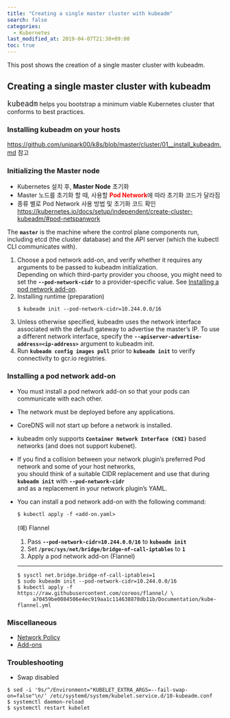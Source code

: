 ```yaml
---
title: "Creating a single master cluster with kubeadm"
search: false
categories:
  - Kubernetes
last_modified_at: 2019-04-07T21:30+09:00
toc: true
---
```


This post shows the creation of a single master cluster with kubeadm.

## Creating a single master cluster with kubeadm

<span style="font-size:20px">`kubeadm`</span> helps you bootstrap a minimum viable Kubernetes cluster that conforms to best practices.

### Installing kubeadm on your hosts
https://github.com/unipark00/k8s/blob/master/cluster/01__install_kubeadm.md 참고

### Initializing the Master node
* Kubernetes 설치 후, **Master Node** 초기화
* Master 노드를 초기화 할 때, 사용할 <span style="color:red">**Pod Network**</span>에 따라 초기화 코드가 달라짐
* 종류 별로 Pod Network 사용 방법 및 초기화 코드 확인  
  https://kubernetes.io/docs/setup/independent/create-cluster-kubeadm/#pod-netspanwork

The **`master`** is the machine where the control plane components run, including etcd (the cluster database) and the API server (which the kubectl CLI communicates with).  

1. Choose a pod network add-on, and verify whether it requires any arguments to be passed to kubeadm initialization.  
   Depending on which third-party provider you choose, you might need to set the **`--pod-network-cidr`** to a provider-specific value.
   See [Installing a pod network add-on](https://kubernetes.io/docs/setup/independent/create-cluster-kubeadm/#pod-network).  
1. Installing runtime (preparation)  
   ```
   $ kubeadm init --pod-network-cidr=10.244.0.0/16
   ```
1. Unless otherwise specified, kubeadm uses the network interface associated with the default gateway to advertise the master’s IP. To use a different network interface, specify the **`--apiserver-advertise-address=<ip-address>`** argument to kubeadm init.  
1. Run **`kubeadm config images pull`** prior to **`kubeadm init`** to verify connectivity to gcr.io registries.

### Installing a pod network add-on

- You must install a pod network add-on so that your pods can communicate with each other.
- The network must be deployed before any applications.
- CoreDNS will not start up before a network is installed.
- kubeadm only supports **`Container Network Interface (CNI)`** based networks (and does not support kubenet).
- If you find a collision between your network plugin’s preferred Pod network and some of your host networks,  
  you should think of a suitable CIDR replacement and use that during **`kubeadm init`** with **`--pod-network-cidr`**  
  and as a replacement in your network plugin’s YAML.
- You can install a pod network add-on with the following command:  
  ```
  $ kubectl apply -f <add-on.yaml>
  ```
  
  (예) Flannel  
  1) Pass **`--pod-network-cidr=10.244.0.0/16`** to **`kubeadm init`**
  2)  Set **`/proc/sys/net/bridge/bridge-nf-call-iptables`** to **`1`**
  3)  Apply a pod network add-on (Flannel)
  ---
  ```
  $ sysctl net.bridge.bridge-nf-call-iptables=1
  $ sudo kubeadm init --pod-network-cidr=10.244.0.0/16
  $ kubectl apply -f https://raw.githubusercontent.com/coreos/flannel/ \
       a70459be0084506e4ec919aa1c114638878db11b/Documentation/kube-flannel.yml
  ```

### Miscellaneous

* [Network Policy](https://kubernetes.io/docs/concepts/services-networking/network-policies/)
* [Add-ons](https://kubernetes.io/docs/concepts/cluster-administration/addons/)

### Troubleshooting
* Swap disabled
```
$ sed -i '9s/^/Environment="KUBELET_EXTRA_ARGS=--fail-swap-on=false"\n/' /etc/systemd/system/kubelet.service.d/10-kubeadm.conf
$ systemctl daemon-reload
$ systemctl restart kubelet
```
